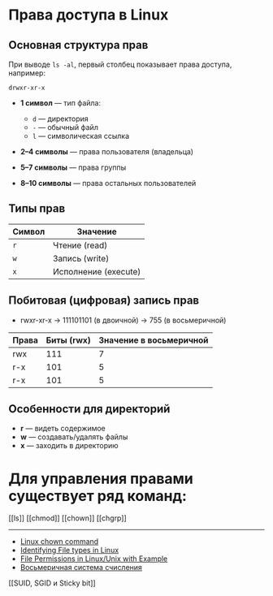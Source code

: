 # **Права доступа в Linux**
## **Основная структура прав**

При выводе `ls -al`, первый столбец показывает права доступа, например:
```
drwxr-xr-x
```
- **1 символ** — тип файла:
    - `d` — директория
    - `-` — обычный файл
    - `l` — символическая ссылка
    
- **2–4 символы** — права пользователя (владельца)
- **5–7 символы** — права группы
- **8–10 символы** — права остальных пользователей

## **Типы прав**

| **Символ** | **Значение**         |
| ---------- | -------------------- |
| `r`        | Чтение (read)        |
| `w`        | Запись (write)       |
| `x`        | Исполнение (execute) |

## **Побитовая (цифровая) запись прав**
- rwxr-xr-x → 111101101 (в двоичной) → 755 (в восьмеричной)

| **Права** | **Биты (rwx)** | **Значение в восьмеричной** |
| --------- | -------------- | --------------------------- |
| rwx       | 111            | 7                           |
| r-x       | 101            | 5                           |
| r-x       | 101            | 5                           |

## **Особенности для директорий**
- **r** — видеть содержимое
- **w** — создавать/удалять файлы
- **x** — заходить в директорию

# Для управления правами существует ряд команд:

[[ls]]
[[chmod]]
[[chown]]
[[chgrp]]

----

- [Linux chown command](https://www.computerhope.com/unix/uchown.htm)
- [Identifying File types in Linux](https://linuxconfig.org/identifying-file-types-in-linux)
- [File Permissions in Linux/Unix with Example](https://www.guru99.com/file-permissions.html)
- [Восьмеричная система счисления](https://inf1.info/octalnotation)

[[SUID, SGID и Sticky bit]]